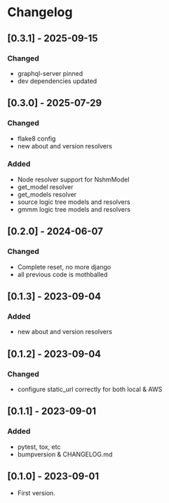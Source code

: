 # Changelog

## [0.3.1] - 2025-09-15

### Changed
 - graphql-server pinned
 - dev dependencies updated


## [0.3.0] - 2025-07-29

### Changed
 - flake8 config
 - new about and version resolvers

### Added
 - Node resolver support for NshmModel
 - get_model resolver
 - get_models resolver
 - source logic tree models and resolvers
 - gmmm logic tree models and resolvers

## [0.2.0] - 2024-06-07
### Changed
 - Complete reset, no more django
 - all previous code is mothballed

## [0.1.3] - 2023-09-04
### Added
 - new about and version resolvers

## [0.1.2] - 2023-09-04
### Changed
 - configure static_url correctly for both local & AWS

## [0.1.1] - 2023-09-01
### Added
 - pytest, tox, etc
 - bumpversion & CHANGELOG.md

## [0.1.0] - 2023-09-01
* First version.

